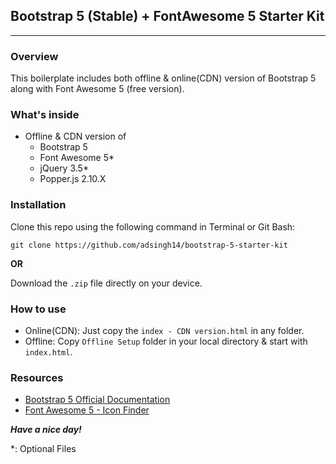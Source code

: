 ## Bootstrap 5 (Stable) + FontAwesome 5 Starter Kit
---

### Overview

This boilerplate includes both offline & online(CDN) version of Bootstrap 5 along with Font Awesome 5 (free version).


### What's inside

* Offline & CDN version of
  * Bootstrap 5
  * Font Awesome 5*
  * jQuery 3.5*
  * Popper.js 2.10.X


### Installation

Clone this repo using the following command in Terminal or Git Bash:

 ```git clone https://github.com/adsingh14/bootstrap-5-starter-kit```

**OR**

Download the `.zip` file directly on your device.


### How to use

* Online(CDN): Just copy the `index - CDN version.html` in any folder.
* Offline: Copy `Offline Setup` folder in your local directory & start with `index.html`.


### Resources

* [Bootstrap 5 Official Documentation](https://getbootstrap.com/docs/5.1/getting-started/introduction/)
* [Font Awesome 5 - Icon Finder](https://fontawesome.com/icons)


**_Have a nice day!_**

*: Optional Files